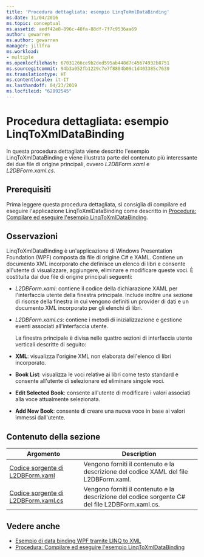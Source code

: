 ```yaml
---
title: 'Procedura dettagliata: esempio LinqToXmlDataBinding'
ms.date: 11/04/2016
ms.topic: conceptual
ms.assetid: aedf42e8-896c-48fa-88df-7f7c9536aa69
author: gewarren
ms.author: gewarren
manager: jillfra
ms.workload:
- multiple
ms.openlocfilehash: 67031266ce9b2ded595ab448d7c45674932b8751
ms.sourcegitcommit: 94b3a052fb1229c7e7f8804b09c1d403385c7630
ms.translationtype: HT
ms.contentlocale: it-IT
ms.lasthandoff: 04/23/2019
ms.locfileid: "62892545"
---
```

# <a name="walkthrough-linqtoxmldatabinding-example"></a>Procedura dettagliata: esempio LinqToXmlDataBinding
In questa procedura dettagliata viene descritto l'esempio LinqToXmlDataBinding e viene illustrata parte del contenuto più interessante dei due file di origine principali, ovvero *L2DBForm.xaml* e *L2DBForm.xaml.cs*.

## <a name="prerequisites"></a>Prerequisiti
 Prima leggere questa procedura dettagliata, si consiglia di compilare ed eseguire l'applicazione LinqToXmlDataBinding come descritto in [Procedura: Compilare ed eseguire l'esempio LinqToXmlDataBinding](../designers/how-to-build-and-run-the-linqtoxmldatabinding-example.md).

## <a name="remarks"></a>Osservazioni
 LinqToXmlDataBinding è un'applicazione di Windows Presentation Foundation (WPF) composta da file di origine C# e XAML. Contiene un documento XML incorporato che definisce un elenco di libri e consente all'utente di visualizzare, aggiungere, eliminare e modificare queste voci. È costituita dai due file di origine principali seguenti:

- *L2DBForm.xaml*: contiene il codice della dichiarazione XAML per l'interfaccia utente della finestra principale. Include inoltre una sezione di risorse della finestra in cui vengono definiti un provider di dati e un documento XML incorporato per gli elenchi di libri.

- *L2DBForm.xaml.cs*: contiene i metodi di inizializzazione e gestione eventi associati all'interfaccia utente.

  La finestra principale è divisa nelle quattro sezioni di interfaccia utente verticali descritte di seguito:

- **XML**: visualizza l'origine XML non elaborata dell'elenco di libri incorporato.

- **Book List**: visualizza le voci relative ai libri come testo standard e consente all'utente di selezionare ed eliminare singole voci.

- **Edit Selected Book**: consente all'utente di modificare i valori associati alla voce attualmente selezionata.

- **Add New Book**: consente di creare una nuova voce in base ai valori immessi dall'utente.

## <a name="in-this-section"></a>Contenuto della sezione

|Argomento|Description|
|-----------|-----------------|
|[Codice sorgente di L2DBForm.xaml](../designers/l2dbform-xaml-source-code.md)|Vengono forniti il contenuto e la descrizione del codice XAML del file L2DBForm.xaml.|
|[Codice sorgente di L2DBForm.xaml.cs](../designers/l2dbform-xaml-cs-source-code.md)|Vengono forniti il contenuto e la descrizione del codice sorgente C# del file L2DBForm.xaml.cs.|

## <a name="see-also"></a>Vedere anche

- [Esempio di data binding WPF tramite LINQ to XML](../designers/wpf-data-binding-using-linq-to-xml-example.md)
- [Procedura: Compilare ed eseguire l'esempio LinqToXmlDataBinding](../designers/how-to-build-and-run-the-linqtoxmldatabinding-example.md)